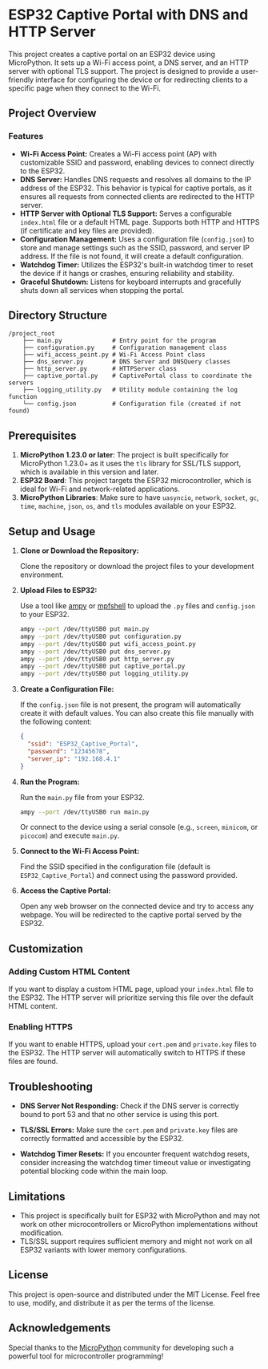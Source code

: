 
# ESP32 Captive Portal with DNS and HTTP Server

This project creates a captive portal on an ESP32 device using MicroPython. It sets up a Wi-Fi access point, a DNS server, and an HTTP server with optional TLS support. The project is designed to provide a user-friendly interface for configuring the device or for redirecting clients to a specific page when they connect to the Wi-Fi.

## Project Overview

### Features
- **Wi-Fi Access Point:** Creates a Wi-Fi access point (AP) with customizable SSID and password, enabling devices to connect directly to the ESP32.
- **DNS Server:** Handles DNS requests and resolves all domains to the IP address of the ESP32. This behavior is typical for captive portals, as it ensures all requests from connected clients are redirected to the HTTP server.
- **HTTP Server with Optional TLS Support:** Serves a configurable `index.html` file or a default HTML page. Supports both HTTP and HTTPS (if certificate and key files are provided).
- **Configuration Management:** Uses a configuration file (`config.json`) to store and manage settings such as the SSID, password, and server IP address. If the file is not found, it will create a default configuration.
- **Watchdog Timer:** Utilizes the ESP32's built-in watchdog timer to reset the device if it hangs or crashes, ensuring reliability and stability.
- **Graceful Shutdown:** Listens for keyboard interrupts and gracefully shuts down all services when stopping the portal.

## Directory Structure
```
/project_root
    ├── main.py              # Entry point for the program
    ├── configuration.py     # Configuration management class
    ├── wifi_access_point.py # Wi-Fi Access Point class
    ├── dns_server.py        # DNS Server and DNSQuery classes
    ├── http_server.py       # HTTPServer class
    ├── captive_portal.py    # CaptivePortal class to coordinate the servers
    ├── logging_utility.py   # Utility module containing the log function
    └── config.json          # Configuration file (created if not found)
```

## Prerequisites
1. **MicroPython 1.23.0 or later**: The project is built specifically for MicroPython 1.23.0+ as it uses the `tls` library for SSL/TLS support, which is available in this version and later.
2. **ESP32 Board**: This project targets the ESP32 microcontroller, which is ideal for Wi-Fi and network-related applications.
3. **MicroPython Libraries**: Make sure to have `uasyncio`, `network`, `socket`, `gc`, `time`, `machine`, `json`, `os`, and `tls` modules available on your ESP32.

## Setup and Usage

1. **Clone or Download the Repository:**

   Clone the repository or download the project files to your development environment.

2. **Upload Files to ESP32:**

   Use a tool like [ampy](https://github.com/scientifichackers/ampy) or [mpfshell](https://github.com/wendlers/mpfshell) to upload the `.py` files and `config.json` to your ESP32.

   ```bash
   ampy --port /dev/ttyUSB0 put main.py
   ampy --port /dev/ttyUSB0 put configuration.py
   ampy --port /dev/ttyUSB0 put wifi_access_point.py
   ampy --port /dev/ttyUSB0 put dns_server.py
   ampy --port /dev/ttyUSB0 put http_server.py
   ampy --port /dev/ttyUSB0 put captive_portal.py
   ampy --port /dev/ttyUSB0 put logging_utility.py
   ```

3. **Create a Configuration File:**

   If the `config.json` file is not present, the program will automatically create it with default values. You can also create this file manually with the following content:

   ```json
   {
     "ssid": "ESP32_Captive_Portal",
     "password": "12345678",
     "server_ip": "192.168.4.1"
   }
   ```

4. **Run the Program:**

   Run the `main.py` file from your ESP32.

   ```bash
   ampy --port /dev/ttyUSB0 run main.py
   ```

   Or connect to the device using a serial console (e.g., `screen`, `minicom`, or `picocom`) and execute `main.py`.

5. **Connect to the Wi-Fi Access Point:**

   Find the SSID specified in the configuration file (default is `ESP32_Captive_Portal`) and connect using the password provided.

6. **Access the Captive Portal:**

   Open any web browser on the connected device and try to access any webpage. You will be redirected to the captive portal served by the ESP32.

## Customization

### Adding Custom HTML Content
If you want to display a custom HTML page, upload your `index.html` file to the ESP32. The HTTP server will prioritize serving this file over the default HTML content.

### Enabling HTTPS
If you want to enable HTTPS, upload your `cert.pem` and `private.key` files to the ESP32. The HTTP server will automatically switch to HTTPS if these files are found.

## Troubleshooting

- **DNS Server Not Responding:**
  Check if the DNS server is correctly bound to port 53 and that no other service is using this port.

- **TLS/SSL Errors:**
  Make sure the `cert.pem` and `private.key` files are correctly formatted and accessible by the ESP32.

- **Watchdog Timer Resets:**
  If you encounter frequent watchdog resets, consider increasing the watchdog timer timeout value or investigating potential blocking code within the main loop.

## Limitations
- This project is specifically built for ESP32 with MicroPython and may not work on other microcontrollers or MicroPython implementations without modification.
- TLS/SSL support requires sufficient memory and might not work on all ESP32 variants with lower memory configurations.

## License
This project is open-source and distributed under the MIT License. Feel free to use, modify, and distribute it as per the terms of the license.

## Acknowledgements
Special thanks to the [MicroPython](https://micropython.org/) community for developing such a powerful tool for microcontroller programming!
